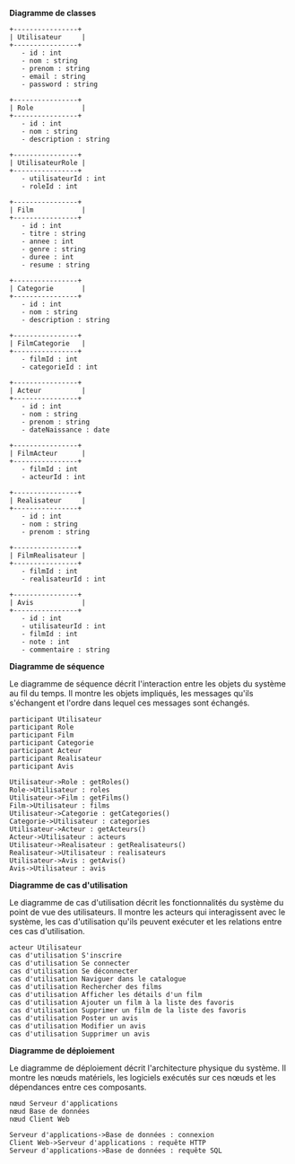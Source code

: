 **Diagramme de classes**

```uml
+----------------+
| Utilisateur     |
+----------------+
   - id : int
   - nom : string
   - prenom : string
   - email : string
   - password : string

+----------------+
| Role            |
+----------------+
   - id : int
   - nom : string
   - description : string

+----------------+
| UtilisateurRole |
+----------------+
   - utilisateurId : int
   - roleId : int

+----------------+
| Film            |
+----------------+
   - id : int
   - titre : string
   - annee : int
   - genre : string
   - duree : int
   - resume : string

+----------------+
| Categorie       |
+----------------+
   - id : int
   - nom : string
   - description : string

+----------------+
| FilmCategorie   |
+----------------+
   - filmId : int
   - categorieId : int

+----------------+
| Acteur          |
+----------------+
   - id : int
   - nom : string
   - prenom : string
   - dateNaissance : date

+----------------+
| FilmActeur      |
+----------------+
   - filmId : int
   - acteurId : int

+----------------+
| Realisateur     |
+----------------+
   - id : int
   - nom : string
   - prenom : string

+----------------+
| FilmRealisateur |
+----------------+
   - filmId : int
   - realisateurId : int

+----------------+
| Avis            |
+----------------+
   - id : int
   - utilisateurId : int
   - filmId : int
   - note : int
   - commentaire : string
```

**Diagramme de séquence**

Le diagramme de séquence décrit l'interaction entre les objets du système au fil du temps. Il montre les objets impliqués, les messages qu'ils s'échangent et l'ordre dans lequel ces messages sont échangés.

```sequence
participant Utilisateur
participant Role
participant Film
participant Categorie
participant Acteur
participant Realisateur
participant Avis

Utilisateur->Role : getRoles()
Role->Utilisateur : roles
Utilisateur->Film : getFilms()
Film->Utilisateur : films
Utilisateur->Categorie : getCategories()
Categorie->Utilisateur : categories
Utilisateur->Acteur : getActeurs()
Acteur->Utilisateur : acteurs
Utilisateur->Realisateur : getRealisateurs()
Realisateur->Utilisateur : realisateurs
Utilisateur->Avis : getAvis()
Avis->Utilisateur : avis
```

**Diagramme de cas d'utilisation**

Le diagramme de cas d'utilisation décrit les fonctionnalités du système du point de vue des utilisateurs. Il montre les acteurs qui interagissent avec le système, les cas d'utilisation qu'ils peuvent exécuter et les relations entre ces cas d'utilisation.

```usecase
acteur Utilisateur
cas d'utilisation S'inscrire
cas d'utilisation Se connecter
cas d'utilisation Se déconnecter
cas d'utilisation Naviguer dans le catalogue
cas d'utilisation Rechercher des films
cas d'utilisation Afficher les détails d'un film
cas d'utilisation Ajouter un film à la liste des favoris
cas d'utilisation Supprimer un film de la liste des favoris
cas d'utilisation Poster un avis
cas d'utilisation Modifier un avis
cas d'utilisation Supprimer un avis
```

**Diagramme de déploiement**

Le diagramme de déploiement décrit l'architecture physique du système. Il montre les nœuds matériels, les logiciels exécutés sur ces nœuds et les dépendances entre ces composants.

```deployment
nœud Serveur d'applications
nœud Base de données
nœud Client Web

Serveur d'applications->Base de données : connexion
Client Web->Serveur d'applications : requête HTTP
Serveur d'applications->Base de données : requête SQL
```